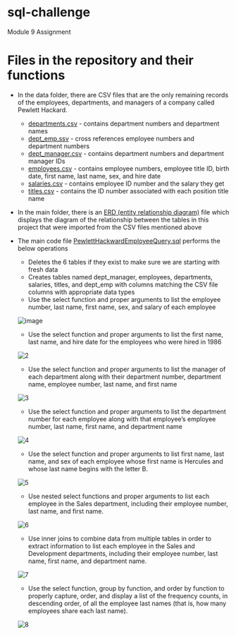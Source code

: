 # sql-challenge
Module 9 Assignment

# Files in the repository and their functions
- In the data folder, there are CSV files that are the only remaining records of the employees, departments, and managers of a company called Pewlett Hackard.
    - <ins>departments.csv</ins> - contains department numbers and department names
    - <ins>dept_emp.ssv</ins> - cross references employee numbers and department numbers
    - <ins>dept_manager.csv</ins> - contains department numbers and department manager IDs
    - <ins>employees.csv</ins> - contains employee numbers, employee title ID, birth date, first name, last name, sex, and hire date
    - <ins>salaries.csv</ins> - contains employee ID number and the salary they get
    - <ins>titles.csv</ins> - contains the ID number associated with each position title name

- In the main folder, there is an <ins>ERD (entity relationship diagram)</ins> file which displays the diagram of the relationship between the tables in this project that were imported from the CSV files mentioned above

- The main code file <ins>PewlettHackwardEmployeeQuery.sql</ins> performs the below operations
    - Deletes the 6 tables if they exist to make sure we are starting with fresh data
    - Creates tables named dept_manager, employees, departments, salaries, titles, and dept_emp with columns matching the CSV file columns with appropriate data types
    -  Use the select function and proper arguments to list the employee number, last name, first name, sex, and salary of each employee

  ![image](https://github.com/user-attachments/assets/3a071418-4f52-4735-9994-00f141d5e865)

    - Use the select function and proper arguments to list the first name, last name, and hire date for the employees who were hired in 1986

  ![2](https://github.com/user-attachments/assets/4538b898-7a8a-475b-9d44-1d6ea32558b6)

   - Use the select function and proper arguments to list the manager of each department along with their department number, department name, employee number, last name, and first name
 
  ![3](https://github.com/user-attachments/assets/4bc08fe8-d5e3-4c76-acca-b0b9a482b447)

  - Use the select function and proper arguments to list the department number for each employee along with that employee’s employee number, last name, first name, and department name
 
  ![4](https://github.com/user-attachments/assets/c09b2f8f-920d-4ab7-aa1b-cf768e15e979)

  - Use the select function and proper arguments to list first name, last name, and sex of each employee whose first name is Hercules and whose last name begins with the letter B.

  ![5](https://github.com/user-attachments/assets/fcda5b06-04d9-4aca-945a-a9ebba539734)

  - Use nested select functions and proper arguments to list each employee in the Sales department, including their employee number, last name, and first name.

  ![6](https://github.com/user-attachments/assets/c96a2643-d6ba-4e52-8380-3e9b6022716d)

  - Use inner joins to combine data from multiple tables in order to extract information to list each employee in the Sales and Development departments, including their employee number, last name, first name, and department name.

  ![7](https://github.com/user-attachments/assets/6e39d054-658a-472e-ad2d-d2945e6b7af8)

  - Use the select function, group by function, and order by function to properly capture, order, and display a list of the frequency counts, in descending order, of all the employee last names (that is, how many employees share each last name).

  ![8](https://github.com/user-attachments/assets/8d3ae6ba-06f9-44a5-9efa-a4445843da82)
